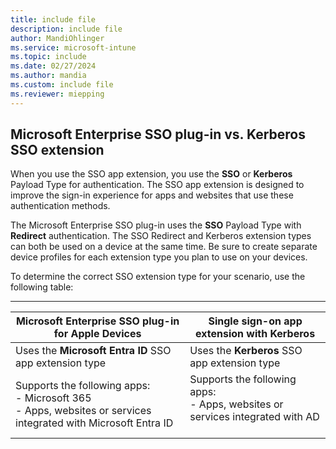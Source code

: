 ```yaml
---
title: include file
description: include file
author: MandiOhlinger
ms.service: microsoft-intune
ms.topic: include
ms.date: 02/27/2024
ms.author: mandia
ms.custom: include file
ms.reviewer: miepping
---
```


<!-- This include file is used in the Apple Enterprise SSO deployment guide docs. -->

## Microsoft Enterprise SSO plug-in vs. Kerberos SSO extension

When you use the SSO app extension, you use the **SSO** or **Kerberos** Payload Type for authentication. The SSO app extension is designed to improve the sign-in experience for apps and websites that use these authentication methods.

The Microsoft Enterprise SSO plug-in uses the **SSO** Payload Type with **Redirect** authentication. The SSO Redirect and Kerberos extension types can both be used on a device at the same time. Be sure to create separate device profiles for each extension type you plan to use on your devices.

To determine the correct SSO extension type for your scenario, use the following table:

---
| Microsoft Enterprise SSO plug-in for Apple Devices | Single sign-on app extension with Kerberos |
| --- | --- |
| Uses the **Microsoft Entra ID** SSO app extension type | Uses the **Kerberos** SSO app extension type |
| Supports the following apps: <br/> - Microsoft 365 <br/> - Apps, websites or services integrated with Microsoft Entra ID | Supports the following apps: <br/> - Apps, websites or services integrated with AD <br/> <br/> |
